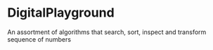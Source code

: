 # DigitalPlayground
An assortment of algorithms that search, sort, inspect and transform sequence of numbers

